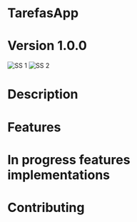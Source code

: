 # TarefasApp

# Version 1.0.0

![SS 1](https://i.postimg.cc/RZYwZmnd/Screenshot-1613638080.png)
![SS 2](https://i.postimg.cc/R0nK3Y7B/Screenshot-1613638086.png)

# Description



# Features



# In progress features implementations


# Contributing



 
